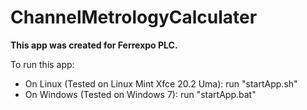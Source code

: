 # ChannelMetrologyCalculater

<b>This app was created for Ferrexpo PLC.</b>

To run this app:
- On Linux (Tested on Linux Mint Xfce 20.2 Uma): run "startApp.sh"
- On Windows (Tested on Windows 7): run "startApp.bat"
